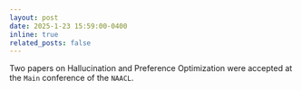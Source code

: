 ```yaml
---
layout: post
date: 2025-1-23 15:59:00-0400
inline: true
related_posts: false
---
```

Two papers on Hallucination and Preference Optimization were accepted at the `Main` conference of the `NAACL`.